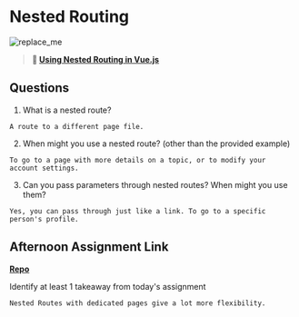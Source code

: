 # Nested Routing

![replace_me](https://codeworks.blob.core.windows.net/public/assets/img/illustrations/placeholder.svg)

> **📖 [Using Nested Routing in Vue.js](https://codeworksacademy.com/fs-student-guide/resources/wk6/04-Child-Routes)**

## Questions

1. What is a nested route?
```
A route to a different page file.
```
2. When might you use a nested route? (other than the provided example)
```
To go to a page with more details on a topic, or to modify your account settings.
```
3. Can you pass parameters through nested routes? When might you use them?
```
Yes, you can pass through just like a link. To go to a specific person's profile.
```
## Afternoon Assignment Link

**[Repo](https://github.com/ksquaredcoding/the-network)**

Identify at least 1 takeaway from today's assignment
```
Nested Routes with dedicated pages give a lot more flexibility.
```